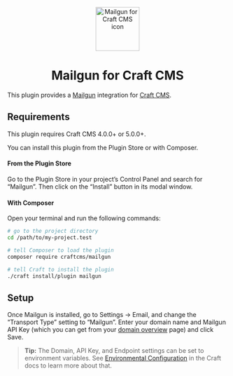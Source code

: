 <p align="center"><img src="./src/icon.svg" width="100" height="100" alt="Mailgun for Craft CMS icon"></p>

<h1 align="center">Mailgun for Craft CMS</h1>

This plugin provides a [Mailgun](http://www.mailgun.com/) integration for [Craft CMS](https://craftcms.com/).

## Requirements

This plugin requires Craft CMS 4.0.0+ or 5.0.0+.

You can install this plugin from the Plugin Store or with Composer.

#### From the Plugin Store

Go to the Plugin Store in your project’s Control Panel and search for “Mailgun”. Then click on the “Install” button in its modal window.

#### With Composer

Open your terminal and run the following commands:

```bash
# go to the project directory
cd /path/to/my-project.test

# tell Composer to load the plugin
composer require craftcms/mailgun

# tell Craft to install the plugin
./craft install/plugin mailgun
```

## Setup

Once Mailgun is installed, go to Settings → Email, and change the “Transport Type” setting to “Mailgun”. Enter your domain name and Mailgun API Key (which you can get from your [domain overview](https://app.mailgun.com/app/sending/domains) page) and click Save.

> **Tip:** The Domain, API Key, and Endpoint settings can be set to environment variables. See [Environmental Configuration](https://docs.craftcms.com/v3/config/environments.html) in the Craft docs to learn more about that.
